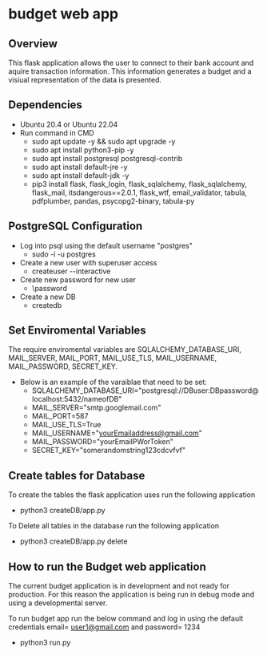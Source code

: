 # budget web app

## Overview

This flask application allows the user to connect to their bank account and aquire transaction information. This information generates a budget and a visiual representation of the data is presented.

## Dependencies 

* Ubuntu 20.4 or Ubuntu 22.04
* Run command in CMD
    - sudo apt update -y && sudo apt upgrade -y
    - sudo apt install python3-pip -y
    - sudo apt install postgresql postgresql-contrib
    - sudo apt install default-jre -y
    - sudo apt install default-jdk -y
    - pip3 install flask, flask_login, flask_sqlalchemy, flask_sqlalchemy, flask_mail, itsdangerous==2.0.1, flask_wtf, email_validator, tabula, pdfplumber, pandas, psycopg2-binary, tabula-py
    
## PostgreSQL Configuration

* Log into psql using the default username "postgres"
    - sudo -i -u postgres
* Create a new user with superuser access 
    - createuser --interactive
* Create new password for new user 
    - \password <nameofuser>
* Create a new DB 
    - createdb <nameofDB>

## Set Enviromental Variables

The require enviromental variables are SQLALCHEMY_DATABASE_URI, MAIL_SERVER, MAIL_PORT, MAIL_USE_TLS, MAIL_USERNAME, MAIL_PASSWORD, SECRET_KEY.

* Below is an example of the varaiblae that need to be set:
    - SQLALCHEMY_DATABASE_URI="postgresql://DBuser:DBpassword@localhost:5432/nameofDB"
    - MAIL_SERVER="smtp.googlemail.com"
    - MAIL_PORT=587
    - MAIL_USE_TLS=True
    - MAIL_USERNAME="yourEmailaddress@gmail.com"
    - MAIL_PASSWORD="yourEmailPWorToken"
    - SECRET_KEY="somerandomstring123cdcvfvf"

## Create tables for Database

To create the tables the flask application uses run the following application
- python3 createDB/app.py

To Delete all tables in the database run the following application
- python3 createDB/app.py delete

## How to run the Budget web application 

The current budget application is in development and not ready for production. For this reason the application is being run in debug mode and using a developmental server.

To run budget app run the below command and log in using rhe default credentials email= user1@gmail.com and password= 1234
- python3 run.py